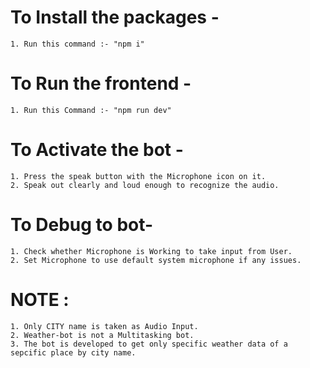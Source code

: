 # To Install the packages -
    1. Run this command :- "npm i"


# To Run the frontend - 
    1. Run this Command :- "npm run dev"
    
# To Activate the bot - 
    1. Press the speak button with the Microphone icon on it.
    2. Speak out clearly and loud enough to recognize the audio.

# To Debug to bot-
    1. Check whether Microphone is Working to take input from User.
    2. Set Microphone to use default system microphone if any issues.

# NOTE :
    1. Only CITY name is taken as Audio Input.
    2. Weather-bot is not a Multitasking bot.
    3. The bot is developed to get only specific weather data of a sepcific place by city name.